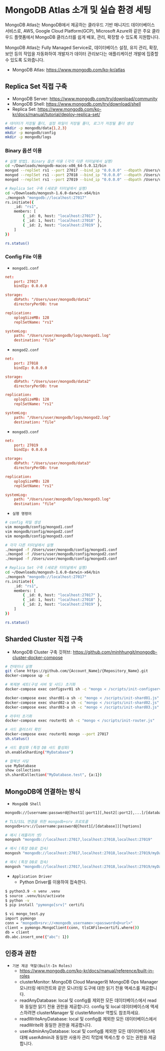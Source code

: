 # MongoDB Atlas 소개 및 실습 환경 세팅

MongoDB Atlas는 MongoDB에서 제공하는 클라우드 기반 매니지드 데이터베이스 서비스로, AWS, Google Cloud Platform(GCP), Microsoft Azure와 같은 주요 클라우드 플랫폼에서 MongoDB 클러스터를 쉽게 배포, 관리, 확장할 수 있도록 지원합니다.

MongoDB Atlas는 Fully Managed Service로, 데이터베이스 설정, 유지 관리, 확장, 보안 등의 작업을 자동화하여 개발자가 데이터 관리보다는 애플리케이션 개발에 집중할 수 있도록 도와줍니다.

 - MongoDB Atlas: https://www.mongodb.com/ko-kr/atlas

## Replica Set 직접 구축

 - MongoDB Server: https://www.mongodb.com/try/download/community
 - MongoDB Shell: https://www.mongodb.com/try/download/shell
 - Replica Set: https://www.mongodb.com/ko-kr/docs/manual/tutorial/deploy-replica-set/

```bash
# 데이터가 저장될 폴더, 설정 파일이 저장될 폴더, 로그가 저장될 폴더 생성
mkdir -p mongodb/data{1,2,3}
mkdir -p mongodb/config
mkdir -p mongodb/logs
```

### Binary 옵션 이용

```bash
# 실행 방법1. Binary 옵션 이용 (각각 다른 터미널에서 실행)
cd ~/Downloads/mongodb-macos-x86_64-5.0.12/bin
mongod --replSet rs1 --port 27017 --bind_ip "0.0.0.0" --dbpath /Users/user/mongodb/data1  --oplogSize 128
mongod --replSet rs1 --port 27018 --bind_ip "0.0.0.0" --dbpath /Users/user/mongodb/data2  --oplogSize 128
mongod --replSet rs1 --port 27019 --bind_ip "0.0.0.0" --dbpath /Users/user/mongodb/data3  --oplogSize 128

# Replica Set 구축 (새로운 터미널에서 실행)
cd ~/Downloads/mongosh-1.6.0-darwin-x64/bin
./mongosh "mongodb://localhost:27017"
rs.initiate({
    _id: "rs1",
    members: [
        { _id: 0, host: "localhost:27017" },
        { _id: 1, host: "localhost:27018" },
        { _id: 2, host: "localhost:27019" },
    ]
})

rs.status()
```

### Config File 이용

 - `mongod1.conf`
```conf
net:
    port: 27017
    bindIp: 0.0.0.0

storage:
    dbPath: "/Users/user/mongodb/data1"
    directoryPerDB: true

replication:
    oplogSizeMB: 128
    replSetName: "rs1"

systemLog:
    path: "/Users/user/mongodb/logs/mongod1.log"
    destination: "file"
```

 - `mongod2.conf`
```conf
net:
    port: 27018
    bindIp: 0.0.0.0

storage:
    dbPath: "/Users/user/mongodb/data2"
    directoryPerDB: true

replication:
    oplogSizeMB: 128
    replSetName: "rs1"

systemLog:
    path: "/Users/user/mongodb/logs/mongod2.log"
    destination: "file"
```

 - `mongod3.conf`
```conf
net:
    port: 27019
    bindIp: 0.0.0.0

storage:
    dbPath: "/Users/user/mongodb/data3"
    directoryPerDB: true

replication:
    oplogSizeMB: 128
    replSetName: "rs1"

systemLog:
    path: "/Users/user/mongodb/logs/mongod3.log"
    destination: "file"
```

 - `실행 명령어`
```bash
# config 파일 생성
vim mongodb/config/mongod1.conf
vim mongodb/config/mongod2.conf
vim mongodb/config/mongod3.conf

# 각각 다른 터미널에서 실행
./mongod -f /Users/user/mongodb/config/mongod1.conf
./mongod -f /Users/user/mongodb/config/mongod2.conf
./mongod -f /Users/user/mongodb/config/mongod3.conf

# Replica Set 구축 (새로운 터미널에서 실행)
cd ~/Downloads/mongosh-1.6.0-darwin-x64/bin
./mongosh "mongodb://localhost:27017"
rs.initiate({
    _id: "rs1",
    members: [
        { _id: 0, host: "localhost:27017" },
        { _id: 1, host: "localhost:27018" },
        { _id: 2, host: "localhost:27019" },
    ]
})

rs.status()
```

## Sharded Cluster 직접 구축

 - MongoDB Cluster 구축 깃허브: https://github.com/minhhungit/mongodb-cluster-docker-compose

```bash
# 컨테이너 실행
git clone https://github.com/{Account_Name}/{Repository_Name}.git
docker-compose up -d

# 복제본 세트(구성 서버 및 샤드) 초기화
docker-compose exec configsvr01 sh -c "mongo < /scripts/init-configserver.js"

docker-compose exec shard01-a sh -c "mongo < /scripts/init-shard01.js"
docker-compose exec shard02-a sh -c "mongo < /scripts/init-shard02.js"
docker-compose exec shard03-a sh -c "mongo < /scripts/init-shard03.js"

# 라우터 초기화
docker-compose exec router01 sh -c "mongo < /scripts/init-router.js"

# 샤드 클러스터 확인
docker-compose exec router01 mongo --port 27017
sh.status()

# 샤드 활성화 (특정 DB 샤드 활성화)
sh.enableSharding("MyDatabase")

# 컬렉션 샤딩
use MyDatabase
show collections
sh.shardCollection("MyDatabase.test", {a:1})
```

## MongoDB에 연결하는 방식

 - `MongoDB Shell`
```bash
mongodb://[username:password@]host1[:port1][,host2[:port2],...]/[database][?options]

# TLS/SSL 연결을 위한 mongodb+srv 프로토콜
mongodb+srv://[username:password@]host1[/[database]][?options]

# 예시 (레플리카 셋)
mongosh "mongodb://localhost:27017,localhost:27018,localhost:27019"

# 예시 (특정 DB로 접속)
mongosh "mongodb://localhost:27017,localhost:27018,localhost:27019/myDatabase"

# 예시 (특정 DB로 접속)
mongosh "mongodb://localhost:27017,localhost:27018,localhost:27019/myDatabase?replicaSet=rs1&maxPoolSize=1000"
```

 - `Application Driver`
    - Python Driver를 이용하여 접속한다.
```bash
$ python3.9 -m venv .venv
$ source .venv/bin/activate
$ python -v
$ pip install "pymongo[srv]" certifi

$ vi mongo_test.py
import pymongo
conn = "mongodb+srv://<mongodb_username>:<password>@<url>"
client = pymongo.MongoClient(conn, tlsCAFile=certifi.where())
db = client
db.abc.insert_one({"abc": 1})
```

## 인증과 권한

 - `기본 제공 역할(Built-In Roles)`
    - https://www.mongodb.com/ko-kr/docs/manual/reference/built-in-roles
    - clusterMonitor: MongoDB Cloud Manager와 MongoDB Ops Manager 모니터링 에이전트와 같은 모니터링 도구에 대한 읽기 전용 액세스를 제공합니다.
    - readAnyDatabase: local 및 config를 제외한 모든 데이터베이스에서 read와 동일한 읽기 전용 권한을 제공합니다. config 및 local 데이터베이스에 액세스하려면 clusterManager 및 clusterMonitor 역할도 참조하세요.
    - readWriteAnyDatabase: local 및 config를 제외한 모든 데이터베이스에서 readWrite와 동일한 권한을 제공합니다.
    - userAdminAnyDatabase: local 및 config를 제외한 모든 데이터베이스에 대해 userAdmin과 동일한 사용자 관리 작업에 액세스할 수 있는 권한을 제공합니다.

